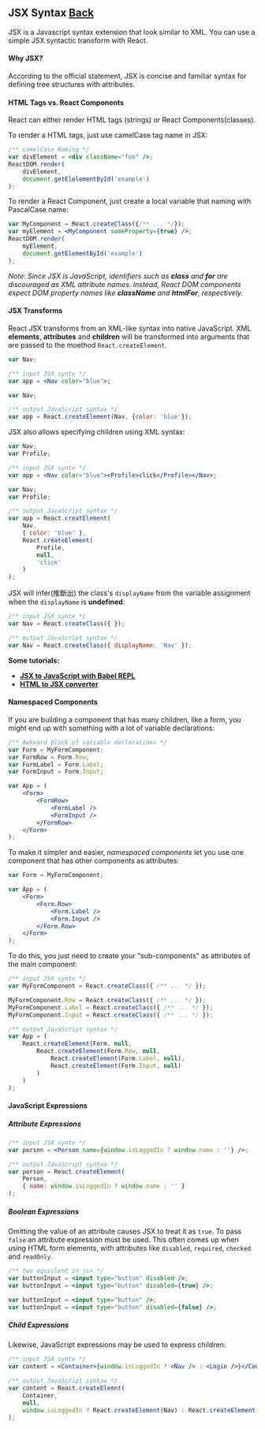 ## JSX Syntax [Back](./../react.md)

JSX is a Javascript syntax extension that look similar to XML. You can use a simple JSX syntactic transform with React.

#### Why JSX?

According to the official statement, JSX is concise and familiar syntax for defining tree structures with attributes.

#### HTML Tags vs. React Components

React can either render HTML tags (strings) or React Components(classes).

To render a HTML tags, just use camelCase tag name in JSX:

```jsx
/** camelCase Naming */
var divElement = <div className="foo" />;
ReactDOM.render(
    divElement,
    document.getElelementById('example')
);
```

To render a React Component, just create a local variable that naming with PascalCase name:

```jsx
var MyComponent = React.createClass({/** ... */});
var myElement = <MyComponent someProperty={true} />;
ReactDOM.render(
    myElement,
    document.getElementById('example')
);
```

*Note: Since JSX is JavaScript, identifiers such as **class** and **for** are discouraged as XML attribute names. Instead, React DOM components expect DOM property names like **className** and **htmlFor**, respectively.*

#### JSX Transforms

React JSX transforms from an XML-like syntax into native JavaScript. XML **elements**, **attributes** and **children** will be transformed into arguments that are passed to the moethod `React.createElement`.

```jsx
var Nav;

/** input JSX syntx */
var app = <Nav color="blue">;
```

```js
var Nav;

/** output JavaScript syntax */
var app = React.createElement(Nav, {color: 'blue'});
```

JSX also allows specifying children using XML syntax:

```jsx
var Nav;
var Profile;

/** input JSX syntx */
var app = <Nav color="blue"><Profile>click</Profile></Nav>;
```

```js
var Nav;
var Profile;

/** output JavaScript syntax */
var app = React.creatElement(
    Nav,
    { color: 'blue' },
    React.createElement(
        Profile,
        null,
        'click'
    )
);
```

JSX will infer(推斷出) the class's `displayName` from the variable assignment when the `displayName` is **undefined**:

```jsx
/** input JSX syntx */
var Nav = React.createClass({ });
```

```js
/** output JavaScript syntax */
var Nav = React.createClass({ displayName: 'Nav' });
```

**Some tutorials:**

- [**JSX to JavaScript with Babel REPL**](https://babeljs.io/repl/)
- [**HTML to JSX converter**](http://magic.reactjs.net/htmltojsx.htm)

#### Namespaced Components

If you are building a component that has many children, like a form, you might end up with something with a lot of variable declarations:

```jsx
/** Awkward block of variable declarations */
var Form = MyFormComponent;
var FormRow = Form.Row;
var FormLabel = Form.Label;
var FormInput = Form.Input;

var App = (
    <Form>
        <FormRow>
            <FormLabel />
            <FormInput />
        </FormRow>
    </Form>
);
```

To make it simpler and easier, *namespaced components* let you use one component that has other components as attributes:

```jsx
var Form = MyFormComponent;

var App = (
    <Form>
        <Form.Row>
            <Form.Label />
            <Form.Input />
        </Form.Row>
    </Form>
);
```

To do this, you just need to create your "sub-components" as attributes of the main component:

```jsx
/** input JSX syntx */
var MyFormComponent = React.createClass({ /** ... */ });

MyFormComponent.Row = React.createClass({ /** ... */ });
MyFormComponent.Label = React.createClass({ /** ... */ });
MyFormComponent.Input = React.createClass({ /** ... */ });
```

```js
/** output JavaScript syntax */
var App = (
    React.createElement(Form, null, 
        React.createElement(Form.Row, null, 
            React.createElement(Form.Label, null),
            React.createElement(Form.Input, null)
        )
    )
);
```

#### JavaScript Expressions

##### Attribute Expressions

```jsx
/** input JSX syntx */
var person = <Person name={window.isLoggedIn ? window.name : ''} />;
```

```js
/** output JavaScript syntax */
var person = React.createElement(
    Person,
    { name: window.isLoggedIn ? window.name : '' }
);
```

##### Boolean Expressions

Omitting the value of an attribute causes JSX to treat it as `true`. To pass `false` an attribute expression must be used. This often comes up when using HTML form elements, with attributes like `disabled`, `required`, `checked` and `readOnly`.

```jsx
/** two equivlent in jsx */
var buttonInput = <input type="button" disabled />;
var buttonInput = <input type="button" disabled={true} />;

var buttonInput = <input type="button" />;
var buttonInput = <input type="button" disabled={false} />;
```

##### Child Expressions

Likewise, JavaScript expressions may be used to express children:

```jsx
/** input JSX syntx */
var content = <Container>{window.isLoggedIn ? <Nav /> : <Login />}</Container>
```

```js
/** output JavaScript syntax */
var content = React.createElemnt(
    Container,
    null,
    window.isLoggedIn ? React.createElement(Nav) : React.createElement(Login);
);
```
